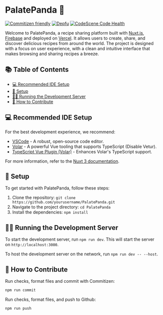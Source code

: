 # PalatePanda 🐼

[![Commitizen friendly](https://img.shields.io/badge/commitizen-friendly-brightgreen.svg)](http://commitizen.github.io/cz-cli/)
[![Depfu](https://badges.depfu.com/badges/61f78eb4c2b6106baae0736c057103cd/count.svg)](https://depfu.com/github/dhemeira/palatepanda?project_id=39826)
[![CodeScene Code Health](https://codescene.io/projects/49178/status-badges/code-health)](https://codescene.io/projects/49178)

Welcome to PalatePanda, a recipe sharing platform built with [Nuxt.js](https://nuxt.com/), [Firebase](https://firebase.google.com/) and deployed on [Vercel](https://vercel.app/). It allows users to create, share, and discover delicious recipes from around the world. The project is designed with a focus on user experience, with a clean and intuitive interface that makes browsing and sharing recipes a breeze.

## 📚 Table of Contents

- [💻 Recommended IDE Setup](#-recommended-ide-setup)
- [🚀 Setup](#-setup)
- [🏃‍♀️ Running the Development Server](#-running-the-development-server)
- [🤝 How to Contribute](#-how-to-contribute)

## 💻 Recommended IDE Setup

For the best development experience, we recommend:

- [VSCode](https://code.visualstudio.com/) - A robust, open-source code editor.
- [Volar](https://marketplace.visualstudio.com/items?itemName=Vue.volar) - A powerful Vue tooling that supports TypeScript (Disable Vetur).
- [TypeScript Vue Plugin (Volar)](https://marketplace.visualstudio.com/items?itemName=Vue.vscode-typescript-vue-plugin) - Enhances Volar's TypeScript support.

For more information, refer to the [Nuxt 3 documentation](https://nuxt.com/docs/getting-started/introduction).

## 🚀 Setup

To get started with PalatePanda, follow these steps:

1. Clone the repository: `git clone https://github.com/yourusername/PalatePanda.git`
2. Navigate to the project directory: `cd PalatePanda`
3. Install the dependencies: `npm install`

## 🏃‍♀️ Running the Development Server

To start the development server, run `npm run dev`. This will start the server on `http://localhost:3000`.

To host the development server on the network, run `npm run dev -- --host`.

## 🤝 How to Contribute

Run checks, format files and commit with Commitizen:

```bash
npm run commit
```

Run checks, format files, and push to Github:

```bash
npm run push
```
